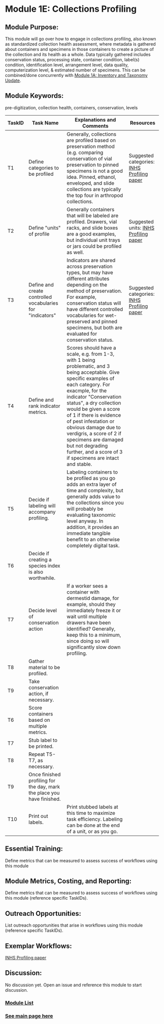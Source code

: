 # Module 1E: Collections Profiling 

## Module Purpose: 
This module will go over how to engage in collections profiling, also known as standardized collection health assessment, where metadata is gathered about containers and specimens in those containers to create a picture of the collection and its health as a whole. Data typically gathered includes conservation status, processing state, container condition, label(s) condition, identification level, arrangement level, data quality, computerization level, & estimated number of specimens. This can be combined/done concurrently with [Module 1A: Inventory and Taxonomy Update](https://github.com/EntCollNet/BugFlow/blob/master/modules/module_1/module_1A.md).

## Module Keywords: 
pre-digitization, collection health, containers, conservation, levels


| TaskID | Task Name | Explanations and Comments | Resources |
|--------|-----------|---------------------------|-----------|
|T1|Define categories to be profiled| Generally, collections are profiled based on preservation method (e.g. comparing conservation of vial preservation to pinned specimens is not a good idea. Pinned, ethanol, enveloped, and slide collections are typically the top four in arthropod collections.|Suggested categories: [INHS Profiling paper](https://www.researchgate.net/publication/233379544_Profiling_natural_history_collections_A_method_for_quantitative_and_comparative_health_assessment) |
|T2|Define "units" of profile|Generally containers that will be labeled are profiled. Drawers, vial racks, and slide boxes are a good examples, but individual unit trays or jars could be profiled as well.| Suggested units: [INHS Profiling paper](https://www.researchgate.net/publication/233379544_Profiling_natural_history_collections_A_method_for_quantitative_and_comparative_health_assessment)|
|T3|Define and create controlled vocabularies for "indicators"| Indicators are shared across preservation types, but may have different attributes depending on the method of preservation. For example, conservation status will have different controlled vocabularies for wet-preserved and pinned specimens, but both are evaluated for conservation status. |Suggested categories: [INHS Profiling paper](https://www.researchgate.net/publication/233379544_Profiling_natural_history_collections_A_method_for_quantitative_and_comparative_health_assessment)|
|T4|Define and rank indicator metrics.|Scores should have a scale, e.g. from 1-3, with 1 being problematic, and 3 being acceptable. Give specific examples of each category. For exacmple, for the indicator "Conservation status", a dry collection would be given a score of 1 if there is evidence of pest infestation or obvious damage due to verdigris, a score of 2 if specimens are damaged but not degrading further, and a score of 3 if specimens are intact and stable.||
|T5|Decide if labeling will accompany profiling.|Labeling containers to be profiled as you go adds an extra layer of time and complexity, but generally adds value to the collections since you will probably be evaluating taxonomic level anyway. In addition, it provides an immediate tangible benefit to an otherwise completely digital task.||
|T6|Decide if creating a species index is also worthwhile.|||
|T7|Decide level of conservation action| If a worker sees a container with dermestid damage, for example, should they immediately freeze it or wait until multiple drawers have been identified? Generally, keep this to a minimum, since doing so will significantly slow down profiling.||
|T8|Gather material to be profiled.|||
|T9|Take conservation action, if necessary.|||
|T6|Score containers based on multiple metrics.|||
|T7|Stub label to be printed.|||
|T8|Repeat T5-T7, as necessary.|||
|T9|Once finished profiling for the day, mark the place you have finished.|||
|T10|Print out labels.|Print stubbed labels at this time to maximize task efficiency. Labeling can be done at the end of a unit, or as you go.||

## Essential Training: 
Define metrics that can be measured to assess success of workflows using this module

## Module Metrics, Costing, and Reporting: 
Define metrics that can be measured to assess success of workflows using this module (reference specific TaskIDs).

## Outreach Opportunities: 
List outreach opportunities that arise in workflows using this module (reference specific TaskIDs).

## Exemplar Workflows: 
[INHS Profiling paper](https://www.researchgate.net/publication/233379544_Profiling_natural_history_collections_A_method_for_quantitative_and_comparative_health_assessment)

## Discussion:
No discussion yet. Open an issue and reference this module to start discussion.

### [Module List](https://entcollnet.github.io/BugFlow/modules/)
### [See main page here](https://entcollnet.github.io/BugFlow/)
